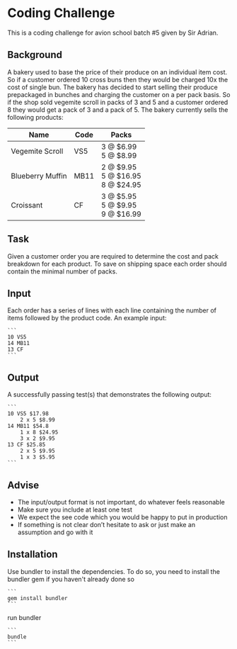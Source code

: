 # Coding Challenge

This is a coding challenge for avion school batch #5 given by Sir Adrian.

## Background

A bakery used to base the price of their produce on an individual item cost. So if a customer ordered 10
cross buns then they would be charged 10x the cost of single bun. The bakery has decided to start
selling their produce prepackaged in bunches and charging the customer on a per pack basis. So if the
shop sold vegemite scroll in packs of 3 and 5 and a customer ordered 8 they would get a pack of 3 and
a pack of 5. The bakery currently sells the following products:

| Name              | Code   | Packs                                       |
| ----------------- | ------ | ------------------------------------------- |
| Vegemite Scroll   | VS5    | 3 @ $6.99 <br/> 5 @ $8.99                   |
| Blueberry Muffin  | MB11   | 2 @ $9.95 <br/> 5 @ $16.95 <br/> 8 @ $24.95 |
| Croissant         | CF     | 3 @ $5.95 <br/> 5 @ $9.95  <br/> 9 @ $16.99 |

## Task

Given a customer order you are required to determine the cost and pack breakdown for each product.
To save on shipping space each order should contain the minimal number of packs.

## Input

Each order has a series of lines with each line containing the number of items followed by the product
code. An example input:
  
    ```
    10 VS5
    14 MB11
    13 CF
    ```

## Output

A successfully passing test(s) that demonstrates the following output:

    ```
    10 VS5 $17.98
        2 x 5 $8.99
    14 MB11 $54.8
        1 x 8 $24.95
        3 x 2 $9.95
    13 CF $25.85
        2 x 5 $9.95
        1 x 3 $5.95
    ```

## Advise

* The input/output format is not important, do whatever feels reasonable
* Make sure you include at least one test
* We expect the see code which you would be happy to put in production
* If something is not clear don’t hesitate to ask or just make an assumption and go with it

## Installation

Use bundler to install the dependencies. To do so, you need to install the bundler gem if you haven't already done so

    ```
    gem install bundler
    ```

run bundler

    ```
    bundle
    ```
